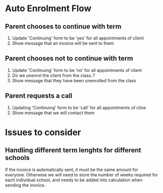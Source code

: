 # Auto Enrolment Flow

## Parent chooses to continue with term
1. Update 'Continuing' form to be 'yes' for all appointments of client
2. Show message that an invoice will be sent to them

## Parent chooses not to continue with term
1. Update 'Continuing' form to be 'no' for all appointments of client
2. Do we unenrol the client from the class..?
3. Show message that they have been unenrolled from the class

## Parent requests a call
1. Updating 'Continuing' form to be 'call' for all appointments of cline
2. Show message that we will contact them

# Issues to consider

## Handling different term lenghts for different schools
If the invoice is automatically sent, it must be the same amount for everyone. Otherwise we will need to store the number of weeks required for each individual school, and needs to be added into calculation when sending the invoice.
